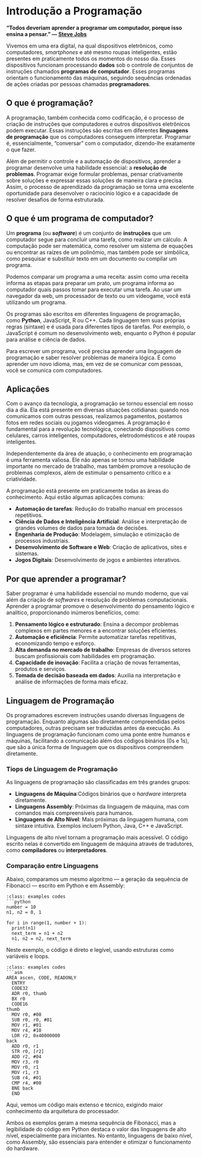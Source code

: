 # Introdução a Programação

<div class="box-content">
  <strong>
    “Todos deveriam aprender a programar um computador, porque isso ensina a pensar.” — <a href=https://www.youtube.com/watch?v=vD3vCmRbclI> Steve Jobs
    </a> 
  </strong>
</div>

Vivemos em uma era digital, na qual dispositivos eletrônicos, como computadores, *smartphones* e até mesmo roupas inteligentes, estão presentes em praticamente todos os momentos do nosso dia. Esses dispositivos funcionam processando **dados** sob o controle de conjuntos de instruções chamados **programas de computador**. Esses programas orientam o funcionamento das máquinas, seguindo sequências ordenadas de ações criadas por pessoas chamadas **programadores**.

## O que é programação?

A programação, também conhecida como codificação, é o processo de criação de instruções que computadores e outros dispositivos eletrônicos podem executar. Essas instruções são escritas em diferentes **linguagens de programação**  que os computadores conseguem interpretar. Programar é, essencialmente, “conversar” com o computador, dizendo-lhe exatamente o que fazer.

Além de permitir o controle e a automação de dispositivos, aprender a programar desenvolve uma habilidade essencial: a **resolução de problemas**. Programar exige formular problemas, pensar criativamente sobre soluções e expressar essas soluções de maneira clara e precisa. Assim, o processo de aprendizado da programação se torna uma excelente oportunidade para desenvolver o raciocínio lógico e a capacidade de resolver desafios de forma estruturada.

## O que é um programa de computador?

Um **programa** (ou ***software***) é um conjunto de **instruções** que um computador segue para concluir uma tarefa, como realizar um cálculo. A computação pode ser matemática, como resolver um sistema de equações ou encontrar as raízes de um polinômio, mas também pode ser simbólica, como pesquisar e substituir texto em um documento ou compilar um programa.

Podemos comparar um programa a uma receita: assim como uma receita informa as etapas para preparar um prato, um programa informa ao computador quais passos tomar para executar uma tarefa. Ao usar um navegador da web, um processador de texto ou um videogame, você está utilizando um programa.

Os programas são escritos em diferentes linguagens de programação, como **Python**, JavaScript, R ou C++. Cada linguagem tem suas próprias regras (sintaxe) e é usada para diferentes tipos de tarefas. Por exemplo, o JavaScript é comum no desenvolvimento web, enquanto o Python é popular para análise e ciência de dados.

Para escrever um programa, você precisa aprender uma linguagem de programação e saber resolver problemas de maneira lógica. É como aprender um novo idioma, mas, em vez de se comunicar com pessoas, você se comunica com computadores.


## Aplicações

Com o avanço da tecnologia, a programação se tornou essencial em nosso dia a dia. Ela está presente em diversas situações cotidianas: quando nos comunicamos com outras pessoas, realizamos pagamentos, postamos fotos em redes sociais ou jogamos videogames. A programação é fundamental para a revolução tecnológica, conectando dispositivos como celulares, carros inteligentes, computadores, eletrodomésticos e até roupas inteligentes.

Independentemente da área de atuação, o conhecimento em programação é uma ferramenta valiosa. Ele não apenas se tornou uma habilidade importante no mercado de trabalho, mas também promove a resolução de problemas complexos, além de estimular o pensamento crítico e a criatividade.

A programação está presente em praticamente todas as áreas do conhecimento. Aqui estão algumas aplicações comuns:

- **Automação de tarefas**: Redução do trabalho manual em processos repetitivos.
- **Ciência de Dados e Inteligência Artificial**: Análise e interpretação de grandes volumes de dados para tomada de decisões.
- **Engenharia de Produção**: Modelagem, simulação e otimização de processos industriais.
- **Desenvolvimento de Software e Web**: Criação de aplicativos, sites e sistemas.
- **Jogos Digitais**: Desenvolvimento de jogos e ambientes interativos.

## Por que aprender a programar?

Saber programar é uma habilidade essencial no mundo moderno, que vai além da criação de *softwares* e resolução de problemas computacionais. Aprender a programar promove o desenvolvimento do pensamento lógico e analítico, proporcionando inúmeros benefícios, como:


1. **Pensamento lógico e estruturado**: Ensina a decompor problemas complexos em partes menores e a encontrar soluções eficientes.
2. **Automação e eficiência**: Permite automatizar tarefas repetitivas, economizando tempo e esforço.
3. **Alta demanda no mercado de trabalho**: Empresas de diversos setores buscam profissionais com habilidades em programação.
4. **Capacidade de inovação**: Facilita a criação de novas ferramentas, produtos e serviços.
5. **Tomada de decisão baseada em dados**: Auxilia na interpretação e análise de informações de forma mais eficaz.

<!--
## (⚠️ Em construção) História da Programação
-->

## Linguagem de Programação

Os programadores escrevem instruções usando diversas linguagens de programação. Enquanto algumas são diretamente compreendidas pelos computadores, outras precisam ser traduzidas antes da execução. As linguagens de programação funcionam como uma ponte entre humanos e máquinas, facilitando a comunicação além dos códigos binários (0s e 1s), que são a única forma de linguagem que os dispositivos compreendem diretamente.


### Tiops de Linguagem de Programação

As linguagens de programação são classificadas em três grandes grupos:

- **Linguagens de Máquina**:Códigos binários que o *hardware* interpreta diretamente.
- **Linguagens Assembly**: Próximas da linguagem de máquina, mas com comandos mais compreensíveis para humanos.
- **Linguagens de Alto Nível**: Mais próximas da linguagem humana, com sintaxe intuitiva. Exemplos incluem Python, Java, C++ e JavaScript.

Linguagens de alto nível tornam a programação mais acessível. O código escrito nelas é convertido em linguagem de máquina através de tradutores, como **compiladores** ou **interpretadores**.


### Comparação entre Linguagens

Abaixo, comparamos um mesmo algoritmo — a geração da sequência de Fibonacci — escrito em Python e em Assembly:


```{admonition} Python (Linguagem de Alto Nível)
:class: examples codes
```python
number = 10
n1, n2 = 0, 1

for i in range(1, number + 1):
  print(n1)
  next_term = n1 + n2
  n1, n2 = n2, next_term
```

Neste exemplo, o código é direto e legível, usando estruturas como variáveis e loops.

```{admonition} Assembly (Linguagem de Baixo Nível)
:class: examples codes
```asm
AREA ascen, CODE, READONLY
  ENTRY
  CODE32
  ADR r0, thumb
  BX r0
  CODE16
thumb
  MOV r0, #00
  SUB r0, r0, #01
  MOV r1, #01
  MOV r4, #10
  LDR r2, 0x40000000
back
  ADD r0, r1
  STR r0, [r2]
  ADD r2, #04
  MOV r3, r0
  MOV r0, r1
  MOV r1, r3
  SUB r4, #01
  CMP r4, #00
  BNE back
  END
```


Aqui, vemos um código mais extenso e técnico, exigindo maior conhecimento da arquitetura do processador.

Ambos os exemplos geram a mesma sequência de Fibonacci, mas a legibilidade do código em Python destaca o valor das linguagens de alto nível, especialmente para iniciantes. No entanto, linguagens de baixo nível, como Assembly, são essenciais para entender e otimizar o funcionamento do hardware.
